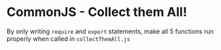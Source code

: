 # CommonJS - Collect them All!

By only writing `require` and `export` statements, make all 5 functions run properly when called in `collectThemAll.js`

